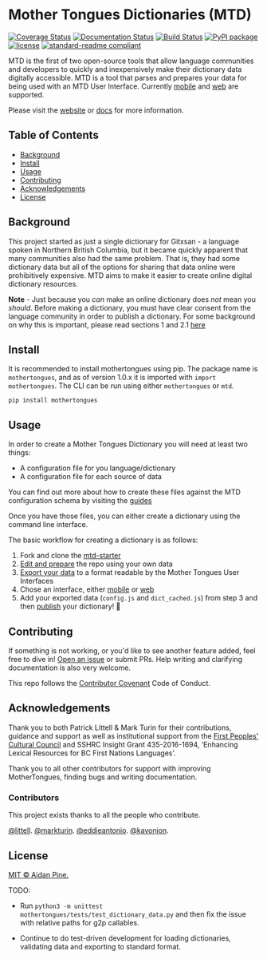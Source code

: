 # Mother Tongues Dictionaries (MTD)

[![Coverage Status](https://coveralls.io/repos/github/MotherTongues/mothertongues/badge.svg?branch=master)](https://coveralls.io/github/MotherTongues/mothertongues?branch=master)
[![Documentation Status](https://img.shields.io/badge/-docs-blue)](https://docs.mothertongues.org)
[![Build Status](https://github.com/MotherTongues/mothertongues/actions/workflows/tests.yml/badge.svg)](https://github.com/MotherTongues/mothertongues/actions)
[![PyPI package](https://img.shields.io/pypi/v/mothertongues.svg)](https://pypi.org/project/mothertongues/)
[![license](https://img.shields.io/github/license/MotherTongues/mothertongues.svg)](LICENSE)
[![standard-readme compliant](https://img.shields.io/badge/readme%20style-standard-brightgreen.svg?style=flat-square)](https://github.com/RichardLitt/standard-readme)

MTD is the first of two open-source tools that allow language communities and developers to quickly and inexpensively make their dictionary data digitally accessible. MTD is a tool that parses and prepares your data for being used with an MTD User Interface. Currently [mobile](https://github.com/roedoejet/mothertongues-ui) and [web](https://github.com/MotherTongues/mothertongues-UI-Web) are supported.

Please visit the [website](https://www.mothertongues.org) or [docs](https://docs.mothertongues.org) for more information.

## Table of Contents

- [Background](#background)
- [Install](#install)
- [Usage](#usage)
- [Contributing](#contributing)
- [Acknowledgements](#acknowledgements)
- [License](#license)

## Background

This project started as just a single dictionary for Gitxsan - a language spoken in Northern British Columbia, but it became quickly apparent that many communities also had the same problem. That is, they had some dictionary data but all of the options for sharing that data online were prohibitively expensive. MTD aims to make it easier to create online digital dictionary resources.

**Note** - Just because you _can_ make an online dictionary does _not_ mean you _should_. Before making a dictionary, you must have clear consent from the language community in order to publish a dictionary. For some background on why this is important, please read sections 1 and 2.1 [here](http://oxfordre.com/linguistics/view/10.1093/acrefore/9780199384655.001.0001/acrefore-9780199384655-e-8)

## Install

It is recommended to install mothertongues using pip. The package name is `mothertongues`, and as of version 1.0.x it is imported with `import mothertongues`. The CLI can be run using either `mothertongues` or `mtd`.

```
pip install mothertongues
```

## Usage

In order to create a Mother Tongues Dictionary you will need at least two things:

- A configuration file for you language/dictionary
- A configuration file for each source of data

You can find out more about how to create these files against the MTD configuration schema by visiting the [guides](https://docs.mothertongues.org/docs/mtd-guides)

Once you have those files, you can either create a dictionary using the command line interface.

The basic workflow for creating a dictionary is as follows:

1. Fork and clone the [mtd-starter](https://github.com/roedoejet/mtd-starter)
2. [Edit and prepare](https://docs.mothertongues.org/docs/mtd-guides-prepare) the repo using your own data
3. [Export your data](https://docs.mothertongues.org/docs/mtd-guides-ui#exporting-your-data) to a format readable by the Mother Tongues User Interfaces
4. Chose an interface, either [mobile](https://github.com/roedoejet/mothertongues-ui) or [web](https://github.com/MotherTongues/mothertongues-UI-Web)
5. Add your exported data (`config.js` and `dict_cached.js`) from step 3 and then [publish](https://docs.mothertongues.org/docs/mtd-guides-publishing) your dictionary! 🎉


## Contributing

If something is not working, or you'd like to see another feature added, feel free to dive in! [Open an issue](https://github.com/MotherTongues/mothertongues/issues/new) or submit PRs. Help writing and clarifying documentation is also very welcome.

This repo follows the [Contributor Covenant](http://contributor-covenant.org/version/1/3/0/) Code of Conduct.

## Acknowledgements

Thank you to both Patrick Littell & Mark Turin for their contributions, guidance and support as well as institutional support from the [First Peoples' Cultural Council](http://www.fpcc.ca/) and SSHRC Insight Grant 435-2016-1694, ‘Enhancing Lexical Resources for BC First Nations Languages’.

Thank you to all other contributors for support with improving MotherTongues, finding bugs and writing documentation.

### Contributors

This project exists thanks to all the people who contribute.

[@littell](https://github.com/littell).
[@markturin](https://github.com/markturin).
[@eddieantonio](https://github.com/eddieantonio).
[@kavonjon](https://github.com/kavonjon).

## License

[MIT © Aidan Pine.](LICENSE)


TODO:

- Run `python3 -m unittest mothertongues/tests/test_dictionary_data.py` and then fix the issue with relative paths for g2p callables.

- Continue to do test-driven development for loading dictionaries, validating data and exporting to standard format.
